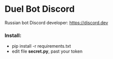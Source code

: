 # Duel Bot Discord
Russian bot
Discord developer: https://discord.dev
### Install:
- pip install -r requirements.txt
- edit file **secret.py**, past your token
